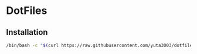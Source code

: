 # DotFiles

## Installation

```sh
/bin/bash -c "$(curl https://raw.githubusercontent.com/yuta3003/dotfiles/main/etc/scripts/install.sh)"
```
